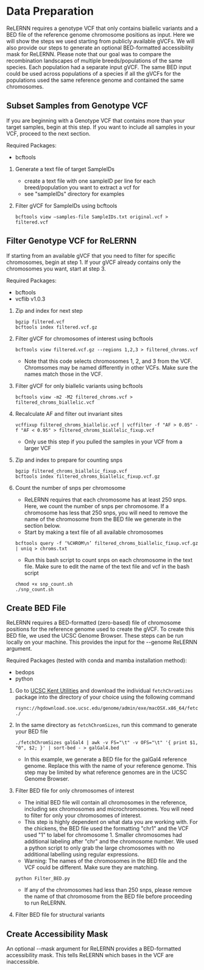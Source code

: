 # Data Preparation
ReLERNN requires a genotype VCF that only contains biallelic variants and a BED file of the reference genome chromosome positions as input. Here we will show the steps we used starting from publicly available gVCFs. We will also provide our steps to generate an optional BED-formatted accessibility mask for ReLERNN. Please note that our goal was to compare the recombination landscapes of multiple breeds/populations of the same species. Each population had a separate input gVCF. The same BED input could be used across populations of a species if all the gVCFs for the populations used the same reference genome and contained the same chromosomes. 

## Subset Samples from Genotype VCF
If you are beginning with a Genotype VCF that contains more than your target samples, begin at this step. If you want to include all samples in your VCF, proceed to the next section. 

Required Packages:
   * bcftools

1. Generate a text file of target SampleIDs
   * create a text file with one sampleID per line for each breed/population you want to extract a vcf for
   * see "sampleIDs" directory for examples
   
2. Filter gVCF for SampleIDs using bcftools
    ```
    bcftools view –samples-file SampleIDs.txt original.vcf > filtered.vcf
    ```

## Filter Genotype VCF for ReLERNN
If starting from an available gVCF that you need to filter for specific chromosomes, begin at step 1. If your gVCF already contains only the chromosomes you want, start at step 3. 

Required Packages:
   * bcftools
   * vcflib v1.0.3

1. Zip and index for next step
   ```
   bgzip filtered.vcf
   bcftools index filtered.vcf.gz
   ```
2. Filter gVCF for chromosomes of interest using bcftools
    ```
    bcftools view filtered.vcf.gz --regions 1,2,3 > filtered_chroms.vcf
    ```
    * Note that this code selects chromosomes 1, 2, and 3 from the VCF. Chromsomes may be named differently in other VCFs. Make sure the names match those in the VCF. 

3. Filter gVCF for only biallelic variants using bcftools
    ```
    bcftools view -m2 -M2 filtered_chroms.vcf > filtered_chroms_biallelic.vcf
    ```
4. Recalculate AF and filter out invariant sites
   ```
   vcffixup filtered_chroms_biallelic.vcf | vcffilter -f "AF > 0.05" -f "AF < 0.95" > filtered_chroms_biallelic_fixup.vcf
   ```
   * Only use this step if you pulled the samples in your VCF from a larger VCF
    
5. Zip and index to prepare for counting snps
   ```
   bgzip filtered_chroms_biallelic_fixup.vcf
   bcftools index filtered_chroms_biallelic_fixup.vcf.gz
   ```
6. Count the number of snps per chromosome
   * ReLERNN requires that each chromosome has at least 250 snps. Here, we count the number of snps per chromosome. If a chromosome has less that 250 snps, you will need to remove the name of the chromosome from the BED file we generate in the section below.
   * Start by making a text file of all available chromosomes
   ```
   bcftools query -f ‘%CHROM\n’ filtered_chroms_biallelic_fixup.vcf.gz | uniq > chroms.txt
   ```
   * Run this bash script to count snps on each chromosome in the text file. Make sure to edit the name of the text file and vcf in the bash script
   ```
   chmod +x snp_count.sh
   ./snp_count.sh
   ```
    
## Create BED File
ReLERNN requires a BED-formatted (zero-based) file of chromosome positions for the reference genome used to create the gVCF. To create this BED file, we used the UCSC Genome Browser. These steps can be run locally on your machine. This provides the input for the --genome ReLERNN argument. 

Required Packages (tested with conda and mamba installation method):
   * bedops
   * python

1. Go to [UCSC Kent Utilities](http://hgdownload.soe.ucsc.edu/admin/exe/) and download the individual `fetchChromSizes` package into the directory of your choice using the following command
    ```
    rsync://hgdownload.soe.ucsc.edu/genome/admin/exe/macOSX.x86_64/fetchChromSizes ./
    ```
2. In the same directory as `fetchChromSizes`, run this command to generate your BED file
    ```
    ./fetchChromSizes galGal4 | awk -v FS="\t" -v OFS="\t" '{ print $1, "0", $2; }' | sort-bed - > galGal4.bed
    ```
    * In this example, we generate a BED file for the galGal4 reference genome. Replace this with the name of your reference genome. This step may be limited by what reference genomes are in the UCSC Genome Browser.
   
3. Filter BED file for only chromosomes of interest
   * The initial BED file will contain all chromosomes in the reference, including sex chromosomes and microchromosomes. You will need to filter for only your chromosomes of interest.
   * This step is highly dependent on what data you are working with. For the chickens, the BED file used the formatting "chr1" and the VCF used "1" to label for chromosome 1. Smaller chromosomes had additional labeling after "chr" and the chromosome number. We used a python script to only grab the large chromosomes with no additional labelling using regular expressions.
   * Warning: The names of the chromosomes in the BED file and the VCF could be different. Make sure they are matching.
   ```
   python Filter_BED.py
   ```
   * If any of the chromosomes had less than 250 snps, please remove the name of that chromosome from the BED file before proceeding to run ReLERNN.
  
4. Filter BED file for structural variants

## Create Accessibility Mask
An optional --mask argument for ReLERNN provides a BED-formatted accessibility mask. This tells ReLERNN which bases in the VCF are inaccessible. 

